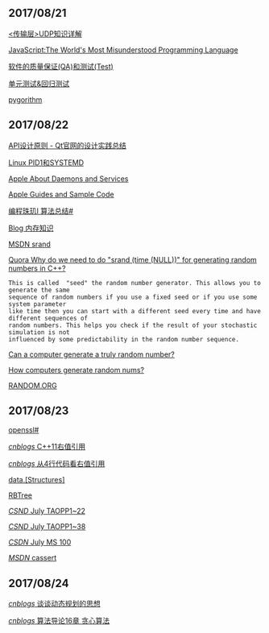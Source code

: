 ## 2017/08/21

[<传输层>UDP知识详解 ](http://blog.csdn.net/tianshuai1111/article/details/8134833)

[JavaScript:The World's Most Misunderstood Programming Language](http://javascript.crockford.com/javascript.html)

[软件的质量保证(QA)和测试(Test)](http://www.cnblogs.com/xinz/archive/2011/11/14/2247980.html)

[单元测试&回归测试](http://www.cnblogs.com/xinz/archive/2011/11/20/2255830.html)

[pygorithm](http://pygorithm.readthedocs.io/en/latest/)

## 2017/08/22

[API设计原则 - Qt官网的设计实践总结](https://github.com/oldratlee/translations/tree/master/api-design-principles-from-qt)

[Linux PID1和SYSTEMD](http://coolshell.cn/articles/17998.html)

[Apple About Daemons and Services](https://developer.apple.com/library/content/documentation/MacOSX/Conceptual/BPSystemStartup/Chapters/Introduction.html)

[Apple Guides and Sample Code](https://developer.apple.com/library/content/navigation/)

[编程珠玑I 算法总结#](http://www.cnblogs.com/HappyAngel/archive/2011/03/15/1985261.html)

[Blog 内存知识](http://blog.jobbole.com/34303/)

[MSDN srand](https://msdn.microsoft.com/en-us/library/aa272944(v=vs.60).aspx)

[Quora Why do we need to do "srand (time (NULL))" for generating random numbers in C++?](https://www.quora.com/Why-do-we-need-to-do-srand-time-NULL-for-generating-random-numbers-in-C++)

```
This is called  "seed" the random number generator. This allows you to generate the same 
sequence of random numbers if you use a fixed seed or if you use some system parameter 
like time then you can start with a different seed every time and have different sequences of 
random numbers. This helps you check if the result of your stochastic simulation is not 
influenced by some predictability in the random number sequence.
```

[Can a computer generate a truly random number?](http://engineering.mit.edu/engage/ask-an-engineer/can-a-computer-generate-a-truly-random-number/)

[How computers generate random nums?](https://www.howtogeek.com/183051/htg-explains-how-computers-generate-random-numbers/)

[RANDOM.ORG](https://www.random.org/)

## 2017/08/23

[openssl#](https://github.com/Microsoft/ostc-openssl)

[*cnblogs* C++11右值引用](http://www.cnblogs.com/wuchanming/p/3735879.html)

[*cnblogs* 从4行代码看右值引用](http://www.cnblogs.com/qicosmos/p/4283455.html)

[data.[Structures]](http://www.datastructures.info/)

[RBTree](http://www.cnblogs.com/wuchanming/p/4077040.html)

[*CSND* July TAOPP1~22](http://blog.csdn.net/v_july_v/article/details/7004661)

[*CSND* July TAOPP1~38](http://blog.csdn.net/v_july_v/article/details/17303459)

[*CSDN* July MS 100](http://blog.csdn.net/v_july_v/article/details/6057286)

[*MSDN* cassert](https://msdn.microsoft.com/en-us/library/1t6hw78a.aspx)

## 2017/08/24

[*cnblogs* 谈谈动态规划的思想](http://www.cnblogs.com/wuchanming/p/6528637.html)

[*cnblogs* 算法导论16章 贪心算法](http://www.cnblogs.com/Anker/archive/2013/03/16/2963625.html)

